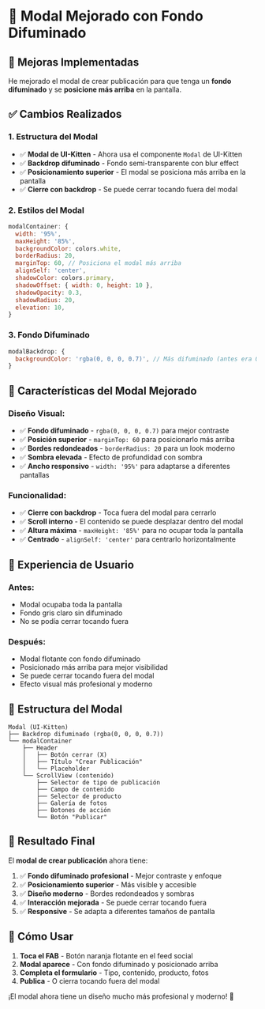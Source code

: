 # 🎨 Modal Mejorado con Fondo Difuminado

## 🚀 Mejoras Implementadas

He mejorado el modal de crear publicación para que tenga un **fondo difuminado** y se **posicione más arriba** en la pantalla.

## ✅ Cambios Realizados

### **1. Estructura del Modal**
- ✅ **Modal de UI-Kitten** - Ahora usa el componente `Modal` de UI-Kitten
- ✅ **Backdrop difuminado** - Fondo semi-transparente con blur effect
- ✅ **Posicionamiento superior** - El modal se posiciona más arriba en la pantalla
- ✅ **Cierre con backdrop** - Se puede cerrar tocando fuera del modal

### **2. Estilos del Modal**
```javascript
modalContainer: {
  width: '95%',
  maxHeight: '85%',
  backgroundColor: colors.white,
  borderRadius: 20,
  marginTop: 60, // Posiciona el modal más arriba
  alignSelf: 'center',
  shadowColor: colors.primary,
  shadowOffset: { width: 0, height: 10 },
  shadowOpacity: 0.3,
  shadowRadius: 20,
  elevation: 10,
}
```

### **3. Fondo Difuminado**
```javascript
modalBackdrop: {
  backgroundColor: 'rgba(0, 0, 0, 0.7)', // Más difuminado (antes era 0.5)
}
```

## 🎯 Características del Modal Mejorado

### **Diseño Visual:**
- ✅ **Fondo difuminado** - `rgba(0, 0, 0, 0.7)` para mejor contraste
- ✅ **Posición superior** - `marginTop: 60` para posicionarlo más arriba
- ✅ **Bordes redondeados** - `borderRadius: 20` para un look moderno
- ✅ **Sombra elevada** - Efecto de profundidad con sombra
- ✅ **Ancho responsivo** - `width: '95%'` para adaptarse a diferentes pantallas

### **Funcionalidad:**
- ✅ **Cierre con backdrop** - Toca fuera del modal para cerrarlo
- ✅ **Scroll interno** - El contenido se puede desplazar dentro del modal
- ✅ **Altura máxima** - `maxHeight: '85%'` para no ocupar toda la pantalla
- ✅ **Centrado** - `alignSelf: 'center'` para centrarlo horizontalmente

## 🎨 Experiencia de Usuario

### **Antes:**
- Modal ocupaba toda la pantalla
- Fondo gris claro sin difuminado
- No se podía cerrar tocando fuera

### **Después:**
- Modal flotante con fondo difuminado
- Posicionado más arriba para mejor visibilidad
- Se puede cerrar tocando fuera del modal
- Efecto visual más profesional y moderno

## 📱 Estructura del Modal

```
Modal (UI-Kitten)
├── Backdrop difuminado (rgba(0, 0, 0, 0.7))
└── modalContainer
    ├── Header
    │   ├── Botón cerrar (X)
    │   ├── Título "Crear Publicación"
    │   └── Placeholder
    └── ScrollView (contenido)
        ├── Selector de tipo de publicación
        ├── Campo de contenido
        ├── Selector de producto
        ├── Galería de fotos
        ├── Botones de acción
        └── Botón "Publicar"
```

## 🚀 Resultado Final

El **modal de crear publicación** ahora tiene:

1. ✅ **Fondo difuminado profesional** - Mejor contraste y enfoque
2. ✅ **Posicionamiento superior** - Más visible y accesible
3. ✅ **Diseño moderno** - Bordes redondeados y sombras
4. ✅ **Interacción mejorada** - Se puede cerrar tocando fuera
5. ✅ **Responsive** - Se adapta a diferentes tamaños de pantalla

## 📱 Cómo Usar

1. **Toca el FAB** - Botón naranja flotante en el feed social
2. **Modal aparece** - Con fondo difuminado y posicionado arriba
3. **Completa el formulario** - Tipo, contenido, producto, fotos
4. **Publica** - O cierra tocando fuera del modal

¡El modal ahora tiene un diseño mucho más profesional y moderno! 🎉

